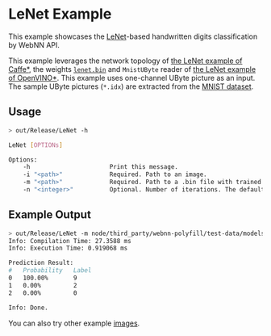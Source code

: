 # LeNet Example

This example showcases the [LeNet](http://yann.lecun.com/exdb/publis/pdf/lecun-01a.pdf)-based handwritten digits classification by WebNN API.

This example leverages the network topology of [the LeNet example of Caffe*](https://github.com/BVLC/caffe/tree/master/examples/mnist), the weights [`lenet.bin`](https://github.com/webmachinelearning/test-data/blob/main/models/lenet_nchw/weights/lenet.bin) and `MnistUByte` reader of [the LeNet example of OpenVINO*](https://github.com/openvinotoolkit/openvino/tree/master/inference-engine/samples/ngraph_function_creation_sample). This example uses one-channel UByte picture as an input. The sample UByte pictures (`*.idx`) are extracted from the [MNIST dataset](http://yann.lecun.com/exdb/mnist/).

## Usage

```sh
> out/Release/LeNet -h

LeNet [OPTIONs]

Options:
    -h                      Print this message.
    -i "<path>"             Required. Path to an image.
    -m "<path>"             Required. Path to a .bin file with trained weights/biases.
    -n "<integer>"          Optional. Number of iterations. The default value is 1, and should not be less than 1.

```

## Example Output

```sh
> out/Release/LeNet -m node/third_party/webnn-polyfill/test-data/models/lenet_nchw/weights/lenet.bin -i examples/images/idx/9.idx
Info: Compilation Time: 27.3588 ms
Info: Execution Time: 0.919068 ms

Prediction Result:
#   Probability   Label
0   100.00%       9
1   0.00%         2
2   0.00%         0

Info: Done.
```

You can also try other example [images](/examples/images/idx).
